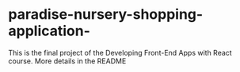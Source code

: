 # paradise-nursery-shopping-application-
This is the final project of the Developing Front-End Apps with React course. More details in the README

